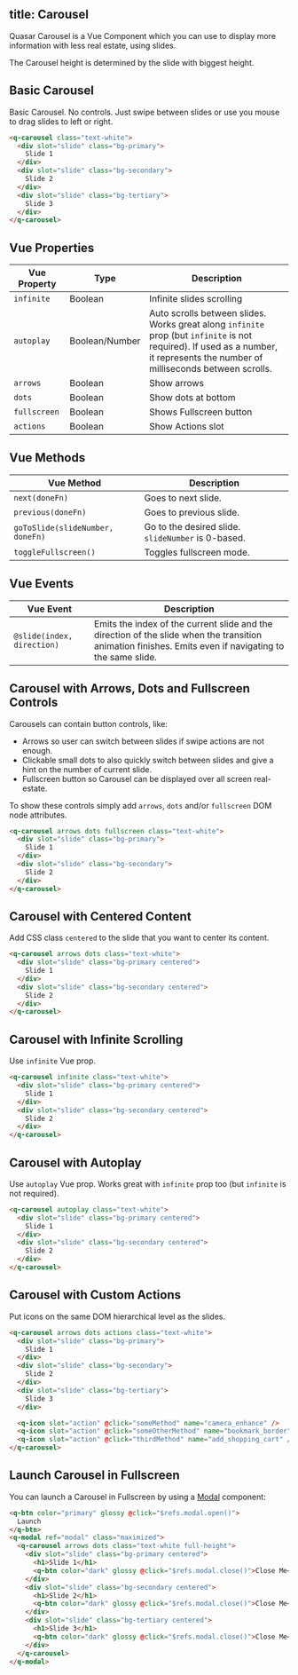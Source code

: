 title: Carousel
---
Quasar Carousel is a Vue Component which you can use to display more information with less real estate, using slides.

The Carousel height is determined by the slide with biggest height.

<input type="hidden" data-fullpage-demo="web-components/slider">

## Basic Carousel
Basic Carousel. No controls. Just swipe between slides or
use you mouse to drag slides to left or right.

``` html
<q-carousel class="text-white">
  <div slot="slide" class="bg-primary">
    Slide 1
  </div>
  <div slot="slide" class="bg-secondary">
    Slide 2
  </div>
  <div slot="slide" class="bg-tertiary">
    Slide 3
  </div>
</q-carousel>
```

## Vue Properties
| Vue Property | Type | Description |
| --- | --- | --- |
| `infinite` | Boolean | Infinite slides scrolling |
| `autoplay` | Boolean/Number | Auto scrolls between slides. Works great along `infinite` prop (but `infinite` is not required). If used as a number, it represents the number of milliseconds between scrolls. |
| `arrows` | Boolean | Show arrows |
| `dots` | Boolean | Show dots at bottom |
| `fullscreen` | Boolean | Shows Fullscreen button |
| `actions` | Boolean | Show Actions slot |

## Vue Methods
| Vue Method | Description |
| --- | --- |
| `next(doneFn)` | Goes to next slide. |
| `previous(doneFn)` | Goes to previous slide. |
| `goToSlide(slideNumber, doneFn)` | Go to the desired slide. `slideNumber` is 0-based. |
| `toggleFullscreen()` | Toggles fullscreen mode. |

## Vue Events
| Vue Event | Description |
| --- | --- |
| `@slide(index, direction)` | Emits the index of the current slide and the direction of the slide when the transition animation finishes. Emits even if navigating to the same slide. |

## Carousel with Arrows, Dots and Fullscreen Controls
Carousels can contain button controls, like:
* Arrows so user can switch between slides if swipe actions are not enough.
* Clickable small dots to also quickly switch between slides and give a hint on the number of current slide.
* Fullscreen button so Carousel can be displayed over all screen real-estate.

To show these controls simply add `arrows`, `dots` and/or `fullscreen` DOM node attributes.

``` html
<q-carousel arrows dots fullscreen class="text-white">
  <div slot="slide" class="bg-primary">
    Slide 1
  </div>
  <div slot="slide" class="bg-secondary">
    Slide 2
  </div>
</q-carousel>
```

## Carousel with Centered Content
Add CSS class `centered` to the slide that you want to center its content.

``` html
<q-carousel arrows dots class="text-white">
  <div slot="slide" class="bg-primary centered">
    Slide 1
  </div>
  <div slot="slide" class="bg-secondary centered">
    Slide 2
  </div>
</q-carousel>
```

## Carousel with Infinite Scrolling
Use `infinite` Vue prop.

``` html
<q-carousel infinite class="text-white">
  <div slot="slide" class="bg-primary centered">
    Slide 1
  </div>
  <div slot="slide" class="bg-secondary centered">
    Slide 2
  </div>
</q-carousel>
```

## Carousel with Autoplay
Use `autoplay` Vue prop. Works great with `infinite` prop too (but `infinite` is not required).

``` html
<q-carousel autoplay class="text-white">
  <div slot="slide" class="bg-primary centered">
    Slide 1
  </div>
  <div slot="slide" class="bg-secondary centered">
    Slide 2
  </div>
</q-carousel>
```

## Carousel with Custom Actions
Put icons on the same DOM hierarchical level as the slides.

``` html
<q-carousel arrows dots actions class="text-white">
  <div slot="slide" class="bg-primary">
    Slide 1
  </div>
  <div slot="slide" class="bg-secondary">
    Slide 2
  </div>
  <div slot="slide" class="bg-tertiary">
    Slide 3
  </div>

  <q-icon slot="action" @click="someMethod" name="camera_enhance" />
  <q-icon slot="action" @click="someOtherMethod" name="bookmark_border" />
  <q-icon slot="action" @click="thirdMethod" name="add_shopping_cart" />
</q-carousel>
```

## Launch Carousel in Fullscreen
You can launch a Carousel in Fullscreen by using a [Modal](/components/modal.html) component:

``` html
<q-btn color="primary" glossy @click="$refs.modal.open()">
  Launch
</q-btn>
<q-modal ref="modal" class="maximized">
  <q-carousel arrows dots class="text-white full-height">
    <div slot="slide" class="bg-primary centered">
      <h1>Slide 1</h1>
      <q-btn color="dark" glossy @click="$refs.modal.close()">Close Me</q-btn>
    </div>
    <div slot="slide" class="bg-secondary centered">
      <h1>Slide 2</h1>
      <q-btn color="dark" glossy @click="$refs.modal.close()">Close Me</q-btn>
    </div>
    <div slot="slide" class="bg-tertiary centered">
      <h1>Slide 3</h1>
      <q-btn color="dark" glossy @click="$refs.modal.close()">Close Me</q-btn>
    </div>
  </q-carousel>
</q-modal>
```
